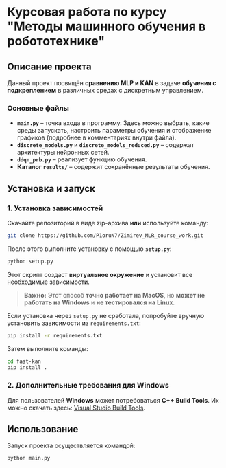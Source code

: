 # Курсовая работа по курсу "Методы машинного обучения в робототехнике"

## Описание проекта

Данный проект посвящён **сравнению MLP и KAN** в задаче **обучения с подкреплением** в различных средах с дискретным управлением.

### Основные файлы

- **`main.py`** – точка входа в программу. Здесь можно выбрать, какие среды запускать, настроить параметры обучения и отображение графиков (подробнее в комментариях внутри файла).
- **`discrete_models.py`** и **`discrete_models_reduced.py`** – содержат архитектуры нейронных сетей.
- **`ddqn_prb.py`** – реализует функцию обучения.
- **Каталог `results/`** – содержит сохранённые результаты обучения.

## Установка и запуск

### 1. Установка зависимостей

Скачайте репозиторий в виде zip-архива **или** используйте команду:

```bash
git clone https://github.com/P1oruN7/Zimirev_MLR_course_work.git
```

После этого выполните установку с помощью **`setup.py`**:

```bash
python setup.py
```

Этот скрипт создаст **виртуальное окружение** и установит все необходимые зависимости.

> **Важно:** Этот способ **точно работает на MacOS**, но **может не работать на Windows** и **не тестировался на Linux**.

Если установка через `setup.py` не сработала, попробуйте вручную установить зависимости из `requirements.txt`:

```bash
pip install -r requirements.txt
```

Затем выполните команды:

```bash
cd fast-kan
pip install .
```

### 2. Дополнительные требования для Windows

Для пользователей **Windows** может потребоваться **C++ Build Tools**. Их можно скачать здесь:
[Visual Studio Build Tools](https://visualstudio.microsoft.com/thank-you-downloading-visual-studio/?sku=BuildTools&rel=16).


## Использование

Запуск проекта осуществляется командой:

```bash
python main.py
```
